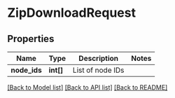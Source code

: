 # ZipDownloadRequest

## Properties
Name | Type | Description | Notes
------------ | ------------- | ------------- | -------------
**node_ids** | **int[]** | List of node IDs | 

[[Back to Model list]](../README.md#documentation-for-models) [[Back to API list]](../README.md#documentation-for-api-endpoints) [[Back to README]](../README.md)



